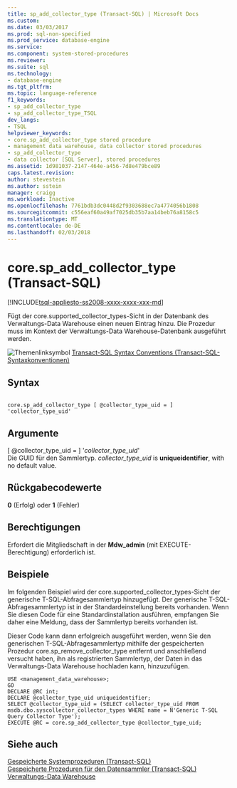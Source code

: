 ```yaml
---
title: sp_add_collector_type (Transact-SQL) | Microsoft Docs
ms.custom: 
ms.date: 03/03/2017
ms.prod: sql-non-specified
ms.prod_service: database-engine
ms.service: 
ms.component: system-stored-procedures
ms.reviewer: 
ms.suite: sql
ms.technology:
- database-engine
ms.tgt_pltfrm: 
ms.topic: language-reference
f1_keywords:
- sp_add_collector_type
- sp_add_collector_type_TSQL
dev_langs:
- TSQL
helpviewer_keywords:
- core.sp_add_collector_type stored procedure
- management data warehouse, data collector stored procedures
- sp_add_collector_type
- data collector [SQL Server], stored procedures
ms.assetid: 1d981037-2147-464e-a456-7d8e479bce89
caps.latest.revision: 
author: stevestein
ms.author: sstein
manager: craigg
ms.workload: Inactive
ms.openlocfilehash: 7761bdb3dc0448d2f9303688ec7a4774056b1808
ms.sourcegitcommit: c556eaf60a49af7025db35b7aa14beb76a8158c5
ms.translationtype: MT
ms.contentlocale: de-DE
ms.lasthandoff: 02/03/2018
---
```

# <a name="corespaddcollectortype-transact-sql"></a>core.sp_add_collector_type (Transact-SQL)
[!INCLUDE[tsql-appliesto-ss2008-xxxx-xxxx-xxx-md](../../includes/tsql-appliesto-ss2008-xxxx-xxxx-xxx-md.md)]

  Fügt der core.supported_collector_types-Sicht in der Datenbank des Verwaltungs-Data Warehouse einen neuen Eintrag hinzu. Die Prozedur muss im Kontext der Verwaltungs-Data Warehouse-Datenbank ausgeführt werden.  
  
 ![Themenlinksymbol](../../database-engine/configure-windows/media/topic-link.gif "Topic link icon") [Transact-SQL Syntax Conventions (Transact-SQL-Syntaxkonventionen)](../../t-sql/language-elements/transact-sql-syntax-conventions-transact-sql.md)  
  
## <a name="syntax"></a>Syntax  
  
```  
  
core.sp_add_collector_type [ @collector_type_uid = ] 'collector_type_uid'  
```  
  
## <a name="arguments"></a>Argumente  
 [ @collector_type_uid = ] '*collector_type_uid*'  
 Die GUID für den Sammlertyp. *collector_type_uid* is **uniqueidentifier**, with no default value.  
  
## <a name="return-code-values"></a>Rückgabecodewerte  
 **0** (Erfolg) oder **1** (Fehler)  
  
## <a name="permissions"></a>Berechtigungen  
 Erfordert die Mitgliedschaft in der **Mdw_admin** (mit EXECUTE-Berechtigung) erforderlich ist.  
  
## <a name="examples"></a>Beispiele  
 Im folgenden Beispiel wird der core.supported_collector_types-Sicht der generische T-SQL-Abfragesammlertyp hinzugefügt. Der generische T-SQL-Abfragesammlertyp ist in der Standardeinstellung bereits vorhanden. Wenn Sie diesen Code für eine Standardinstallation ausführen, empfangen Sie daher eine Meldung, dass der Sammlertyp bereits vorhanden ist.  
  
 Dieser Code kann dann erfolgreich ausgeführt werden, wenn Sie den generischen T-SQL-Abfragesammlertyp mithilfe der gespeicherten Prozedur core.sp_remove_collector_type entfernt und anschließend versucht haben, ihn als registrierten Sammlertyp, der Daten in das Verwaltungs-Data Warehouse hochladen kann, hinzuzufügen.  
  
```  
USE <management_data_warehouse>;  
GO  
DECLARE @RC int;  
DECLARE @collector_type_uid uniqueidentifier;  
SELECT @collector_type_uid = (SELECT collector_type_uid FROM msdb.dbo.syscollector_collector_types WHERE name = N'Generic T-SQL Query Collector Type');  
EXECUTE @RC = core.sp_add_collector_type @collector_type_uid;  
```  
  
## <a name="see-also"></a>Siehe auch  
 [Gespeicherte Systemprozeduren &#40;Transact-SQL&#41;](../../relational-databases/system-stored-procedures/system-stored-procedures-transact-sql.md)   
 [Gespeicherte Prozeduren für den Datensammler &#40;Transact-SQL&#41;](../../relational-databases/system-stored-procedures/data-collector-stored-procedures-transact-sql.md)   
 [Verwaltungs-Data Warehouse](../../relational-databases/data-collection/management-data-warehouse.md)  
  
  

